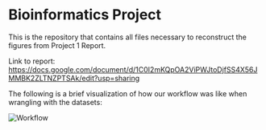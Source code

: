 # Bioinformatics Project

This is the repository that contains all files necessary to reconstruct the figures from Project 1 Report. <br />

Link to report: https://docs.google.com/document/d/1C0I2mKQpOA2ViPWJtoDjfSS4X56JMMBK2ZLTNZPTSAk/edit?usp=sharing

The following is a brief visualization of how our workflow was like when wrangling with the datasets:

![Workflow](https://github.com/user-attachments/assets/0f6e5769-1e44-41cd-af6f-d747353a942d)
